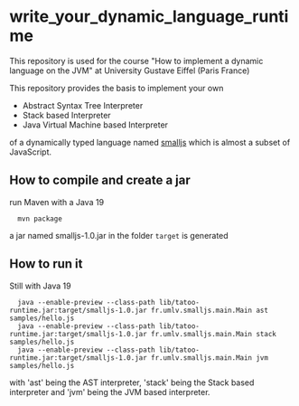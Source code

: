 # write_your_dynamic_language_runtime

This repository is used for the course "How to implement a dynamic language on the JVM" at University Gustave Eiffel (Paris France)

This repository provides the basis to implement your own
- Abstract Syntax Tree Interpreter
- Stack based Interpreter
- Java Virtual Machine based Interpreter

of a dynamically typed language named [smalljs](smalljs.md) which is almost a subset of JavaScript.

How to compile and create a jar
---
run Maven with a Java 19
```
  mvn package
```
a jar named smalljs-1.0.jar in the folder `target` is generated

How to run it
---
Still with Java 19
```
  java --enable-preview --class-path lib/tatoo-runtime.jar:target/smalljs-1.0.jar fr.umlv.smalljs.main.Main ast samples/hello.js
  java --enable-preview --class-path lib/tatoo-runtime.jar:target/smalljs-1.0.jar fr.umlv.smalljs.main.Main stack samples/hello.js
  java --enable-preview --class-path lib/tatoo-runtime.jar:target/smalljs-1.0.jar fr.umlv.smalljs.main.Main jvm samples/hello.js
```
with 'ast' being the AST interpreter, 'stack' being the Stack based interpreter and 'jvm' being the JVM based interpreter.
